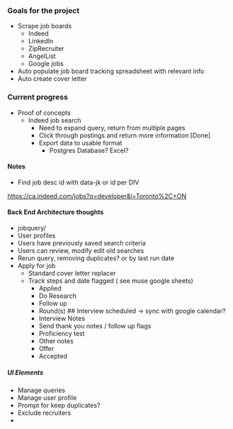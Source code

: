 ### Goals for the project
- Scrape job boards
  - Indeed
  - LinkedIn
  - ZipRecruiter
  - AngelList
  - Google jobs
- Auto populate job board tracking spreadsheet with relevant info
- Auto create cover letter

### Current progress
- Proof of concepts
  - Indeed job search
    - Need to expand query, return from multiple pages
    - Click through postings and return more information [Done]
    - Export data to usable format 
      - Postgres Database? Excel?

#### Notes

- Find job desc id with data-jk or id per DIV

    <div class="jobsearch-SerpJobCard unifiedRow row result clickcard" id="pj_38fd707fced0c98a" data-jk="38fd707fced0c98a" data-empn="6078419695541597" data-ci="344683386">

https://ca.indeed.com/jobs?q=developer&l=Toronto%2C+ON



#### Back End Architecture thoughts

- jobquery/
- User profiles 
- Users have previously saved search criteria
- Users can review, modify edit old searches
- Rerun query, removing duplicates? or by last run date
- Apply for job
  - Standard cover letter replacer
  - Track steps and date flagged ( see muse google sheets)
    - Applied
    - Do Research
    - Follow up
    - Round(s) ## Interview scheduled -> sync with google calendar?
    - Interview Notes
    - Send thank you notes / follow up flags
    - Proficiency test
    - Other notes
    - Offer
    - Accepted

##### UI Elements
- Manage queries
- Manage user profile
- Prompt for keep duplicates? 
- Exclude recruiters
- 